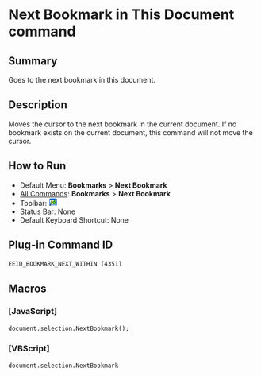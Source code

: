 # Next Bookmark in This Document command

## Summary

Goes to the next bookmark in this document.

## Description

Moves the cursor to the next bookmark in the current document. If no bookmark exists on the current
document, this command will not move the cursor.

## How to Run

- Default Menu: **Bookmarks** \> **Next Bookmark**
- [All Commands](../tools/all_commands): **Bookmarks** \> **Next Bookmark**
- Toolbar: ![](../../images/bookmarknextwithin.gif)
- Status Bar: None
- Default Keyboard Shortcut: None

## Plug-in Command ID

```
EEID_BOOKMARK_NEXT_WITHIN (4351)
```

## Macros

### \[JavaScript\]

```
document.selection.NextBookmark();
```

### \[VBScript\]

```
document.selection.NextBookmark
```
